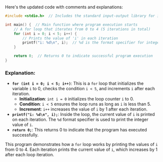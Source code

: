 Here's the updated code with comments and explanations:

```c
#include <stdio.h>  // Includes the standard input-output library for input-output operations

int main() {  // Main function where program execution starts
    // A for loop that iterates from 0 to 4 (5 iterations in total)
    for (int i = 0; i < 5; i++) {
        // Prints the value of 'i' in each iteration
        printf("i: %d\n", i);  // %d is the format specifier for integers
    }

    return 0;  // Returns 0 to indicate successful program execution
}
```

### Explanation:
- **`for (int i = 0; i < 5; i++)`**: This is a `for` loop that initializes the variable `i` to 0, checks the condition `i < 5`, and increments `i` after each iteration.
  - **Initialization**: `int i = 0` initializes the loop counter `i` to 0.
  - **Condition**: `i < 5` ensures the loop runs as long as `i` is less than 5.
  - **Increment**: `i++` increases the value of `i` by 1 after each iteration.
- **`printf("i: %d\n", i);`**: Inside the loop, the current value of `i` is printed on each iteration. The `%d` format specifier is used to print the integer value of `i`.
- **`return 0;`**: This returns 0 to indicate that the program has executed successfully.

This program demonstrates how a `for` loop works by printing the values of `i` from 0 to 4. Each iteration prints the current value of `i`, which increases by 1 after each loop iteration.
